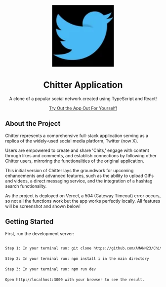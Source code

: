 <div align="center">
  <a href="https://github.com/AMANN23/Chitter-App">
   <img src="public/ChitterLogo.png" width="200" height="200">
  </a>

  <h1 align="center">Chitter Application</h1>
  <p>A clone of a popular social network created using TypeScript and React!</p>
  <p align="center">
  <a href="https://chitter-application.vercel.app/">Try Out the App Out For Yourself!</a>
  </p>
</div>

## About the Project

Chitter represents a comprehensive full-stack application serving as a replica of the widely-used social media platform, Twitter (now X).

Users are empowered to create and share 'Chits,' engage with content through likes and comments, and establish connections by following other Chitter users, mirroring the functionalities of the original application.

This initial version of Chitter lays the groundwork for upcoming enhancements and advanced features, such as the ability to upload GIFs and videos, a direct messaging service, and the integration of a hashtag search functionality.

As the project is deployed on Vercel, a 504 (Gateway Timeout) error occurs, so not all the functions work but the app works perfectly locally. All features will be screenshot and shown below!

## Getting Started

First, run the development server:

```bash

Step 1: In your terminal run: git clone https://github.com/AMANN23/Chitter-App.git

Step 2: In your terminal run: npm install i in the main directory

Step 3: In your terminal run: npm run dev

Open http://localhost:3000 with your browser to see the result.


```
